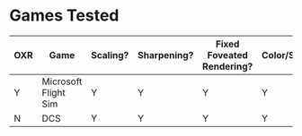 # Games Tested

| OXR | Game                  | Scaling? | Sharpening? | Fixed Foveated Rendering? | Color/Saturation? | via OpenComposite? |
|-----|-----------------------|----------|-------------|---------------------------|-------------------|--------------------|
| Y   | Microsoft Flight Sim  | Y        | Y           | Y                         | Y                 | N/A                |
| N   | DCS                   | Y        | Y           | Y                         | Y                 | 0.6+               |
